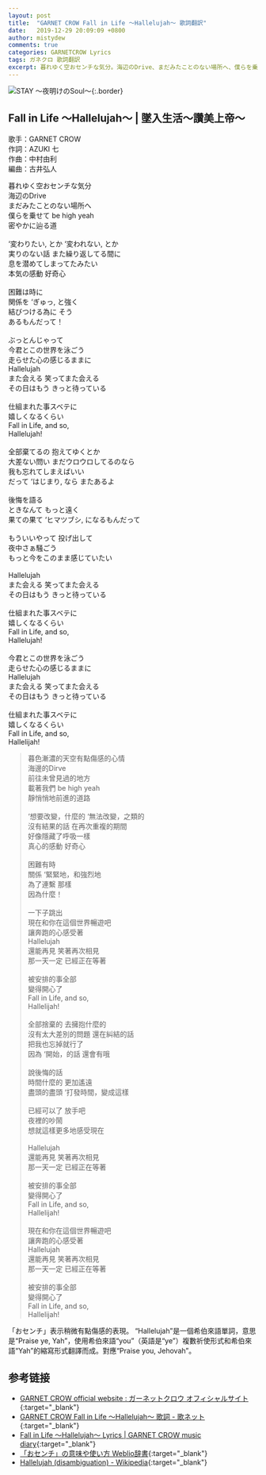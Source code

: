 ```yaml
---
layout: post
title:  "GARNET CROW Fall in Life 〜Hallelujah〜 歌詞翻訳"
date:   2019-12-29 20:09:09 +0800
author: mistydew
comments: true
categories: GARNETCROW Lyrics
tags: ガネクロ 歌詞翻訳
excerpt: 暮れゆく空おセンチな気分。海辺のDrive、まだみたことのない場所へ、僕らを乗せて be high yeah、密やかに辿る道。
---
```

![STAY 〜夜明けのSoul〜](https://raw.githubusercontent.com/mistydew/gc2/master/cover/album/AL07_STAY%20〜夜明けのSoul〜.jpg){:.border}

## Fall in Life 〜Hallelujah〜 | 墜入生活～讚美上帝～

歌手：GARNET CROW<br>
作詞：AZUKI 七<br>
作曲：中村由利<br>
編曲：古井弘人<br>

<div class="lyric-original">
<p>
暮れゆく空おセンチな気分<br>
海辺のDrive<br>
まだみたことのない場所へ<br>
僕らを乗せて be high yeah<br>
密やかに辿る道<br>
<br>
‘変わりたい, とか ‘変われない, とか<br>
実りのない話 また繰り返してる間に<br>
息を潜めてしまってたみたい<br>
本気の感動 好奇心<br>
<br>
困難は時に<br>
関係を ‘ぎゅっ, と強く<br>
結びつける為に そう<br>
あるもんだって！<br>
<br>
ぶっとんじゃって<br>
今君とこの世界を泳ごう<br>
走らせた心の感じるままに<br>
Hallelujah<br>
また会える 笑ってまた会える<br>
その日はもう きっと待っている<br>
<br>
仕組まれた事スベテに<br>
嬉しくなるくらい<br>
Fall in Life, and so,<br>
Hallelujah!<br>
<br>
全部棄てるの 抱えてゆくとか<br>
大差ない問い まだウロウロしてるのなら<br>
我も忘れてしまえばいい<br>
だって ‘はじまり, なら またあるよ<br>
<br>
後悔を語る<br>
ときなんて もっと遠く<br>
果ての果て ‘ヒマツブシ, になるもんだって<br>
<br>
もういいやって 投げ出して<br>
夜中さぁ騒ごう<br>
もっと今をこのまま感じていたい<br>
<br>
Hallelujah<br>
また会える 笑ってまた会える<br>
その日はもう きっと待っている<br>
<br>
仕組まれた事スベテに<br>
嬉しくなるくらい<br>
Fall in Life, and so,<br>
Hallelujah!<br>
<br>
今君とこの世界を泳ごう<br>
走らせた心の感じるままに<br>
Hallelujah<br>
また会える 笑ってまた会える<br>
その日はもう きっと待っている<br>
<br>
仕組まれた事スベテに<br>
嬉しくなるくらい<br>
Fall in Life, and so,<br>
Hallelijah!
</p>
</div>

<div class="lyric-translation">
<blockquote>
暮色漸濃的天空有點傷感的心情<br>
海邊的Dirve<br>
前往未曾見過的地方<br>
載著我們 be high yeah<br>
靜悄悄地前進的道路<br>
<br>
‘想要改變，什麼的 ‘無法改變，之類的<br>
沒有結果的話 在再次重複的期間<br>
好像隱藏了呼吸一樣<br>
真心的感動 好奇心<br>
<br>
困難有時<br>
關係 ‘緊緊地，和強烈地<br>
為了連繫 那樣<br>
因為什麼！<br>
<br>
一下子跳出<br>
現在和你在這個世界暢遊吧<br>
讓奔跑的心感受著<br>
Hallelujah<br>
還能再見 笑著再次相見<br>
那一天一定 已經正在等著<br>
<br>
被安排的事全部<br>
變得開心了<br>
Fall in Life, and so,<br>
Hallelijah!<br>
<br>
全部捨棄的 去擁抱什麼的<br>
沒有太大差別的問題 還在糾結的話<br>
把我也忘掉就行了<br>
因為 ‘開始，的話 還會有哦<br>
<br>
說後悔的話<br>
時間什麼的 更加遙遠<br>
盡頭的盡頭 ‘打發時間，變成這樣<br>
<br>
已經可以了 放手吧<br>
夜裡的吵鬧<br>
想就這樣更多地感受現在<br>
<br>
Hallelujah<br>
還能再見 笑著再次相見<br>
那一天一定 已經正在等著<br>
<br>
被安排的事全部<br>
變得開心了<br>
Fall in Life, and so,<br>
Hallelijah!<br>
<br>
現在和你在這個世界暢遊吧<br>
讓奔跑的心感受著<br>
Hallelujah<br>
還能再見 笑著再次相見<br>
那一天一定 已經正在等著<br>
<br>
被安排的事全部<br>
變得開心了<br>
Fall in Life, and so,<br>
Hallelijah!
</blockquote>
</div>

「おセンチ」表示稍微有點傷感的表現。
“Hallelujah”是一個希伯來語單詞，意思是“Praise ye, Yah”，使用希伯來語“you”（英語是“ye”）複數祈使形式和希伯來語“Yah”的縮寫形式翻譯而成。對應“Praise you, Jehovah”。

## 参考链接

* [GARNET CROW official website : ガーネットクロウ オフィシャルサイト](http://www.garnetcrow.com){:target="_blank"}
* [GARNET CROW Fall in Life 〜Hallelujah〜 歌詞 - 歌ネット](https://www.uta-net.com/song/85218){:target="_blank"}
* [Fall in Life 〜Hallelujah〜 Lyrics \| GARNET CROW music diary](https://mistydew.github.io/gc/lyrics/original/Fall%20in%20Life%20〜Hallelujah〜.html){:target="_blank"}
* [「おセンチ」の意味や使い方 Weblio辞書](https://www.weblio.jp/content/おセンチ){:target="_blank"}
* [Hallelujah (disambiguation) - Wikipedia](https://en.wikipedia.org/wiki/Hallelujah_(disambiguation)){:target="_blank"}
